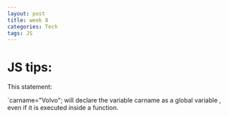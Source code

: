 ```yaml
---
layout: post
title: week 8
categories: Tech
tags: JS
---
```

JS tips:
===
This statement:

`carname="Volvo";
will declare the variable carname as a global variable , even if it is executed inside a function.
